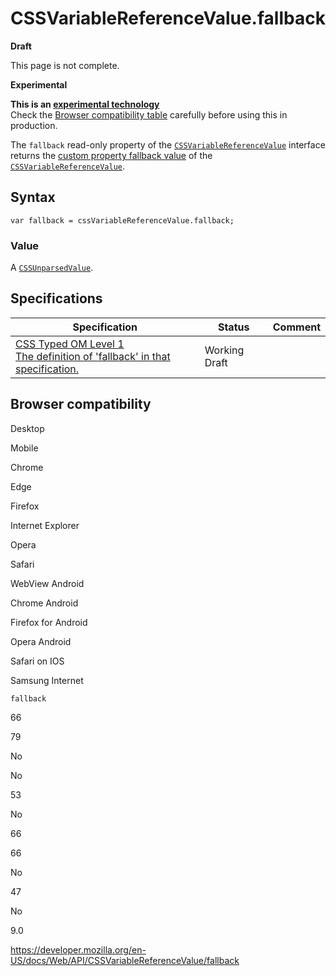 # CSSVariableReferenceValue.fallback

**Draft**

This page is not complete.

**Experimental**

**This is an [experimental technology](https://developer.mozilla.org/en-US/docs/MDN/Guidelines/Conventions_definitions#experimental)**  
Check the [Browser compatibility table](#browser_compatibility) carefully before using this in production.

The `fallback` read-only property of the [`CSSVariableReferenceValue`](../cssvariablereferencevalue) interface returns the [custom property fallback value](https://developer.mozilla.org/en-US/docs/Web/CSS/Using_CSS_custom_properties#custom_property_fallback_values) of the [`CSSVariableReferenceValue`](../cssvariablereferencevalue).

## Syntax

    var fallback = cssVariableReferenceValue.fallback;

### Value

A [`CSSUnparsedValue`](../cssunparsedvalue).

## Specifications

<table><thead><tr class="header"><th>Specification</th><th>Status</th><th>Comment</th></tr></thead><tbody><tr class="odd"><td><a href="https://drafts.css-houdini.org/css-typed-om-1/#dom-cssvariablereferencevalue-fallback">CSS Typed OM Level 1<br />
<span class="small">The definition of 'fallback' in that specification.</span></a></td><td><span class="spec-wd">Working Draft</span></td><td></td></tr></tbody></table>

## Browser compatibility

Desktop

Mobile

Chrome

Edge

Firefox

Internet Explorer

Opera

Safari

WebView Android

Chrome Android

Firefox for Android

Opera Android

Safari on IOS

Samsung Internet

`fallback`

66

79

No

No

53

No

66

66

No

47

No

9.0

<a href="https://developer.mozilla.org/en-US/docs/Web/API/CSSVariableReferenceValue/fallback" class="_attribution-link">https://developer.mozilla.org/en-US/docs/Web/API/CSSVariableReferenceValue/fallback</a>
